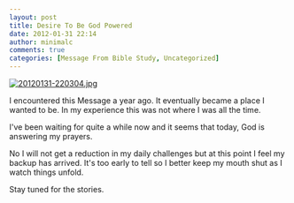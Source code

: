 ```yaml
---
layout: post
title: Desire To Be God Powered
date: 2012-01-31 22:14
author: minimalc
comments: true
categories: [Message From Bible Study, Uncategorized]
---
```

<a href="http://minimalchanges.com/blog/wp-content/uploads/2012/01/20120131-220304.jpg"><img src="http://minimalchanges.com/blog/wp-content/uploads/2012/01/20120131-220304.jpg" alt="20120131-220304.jpg" class="alignnone size-full" /></a>

I encountered this Message a year ago. It eventually became a place I wanted to be. In my experience this was not where I was all the time. 

I've been waiting for quite a while now and it seems that today, God is answering my prayers. 

No I will not get a reduction in my daily challenges but at this point I feel my backup has arrived. It's too early to tell so I better keep my mouth shut as I watch things unfold. 

Stay tuned for the stories.
